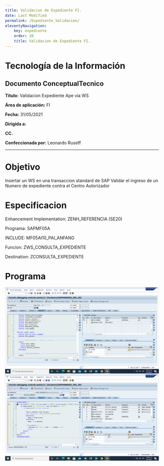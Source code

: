 ```yaml
---
title: Validacion de Expediente FI.
date: Last Modified
permalink: /Expediente_Validacion/
eleventyNavigation:
    key: expediente
    order: 20
    title: Validacion de Expediente FI.
---
```


# Tecnología de la Información
## Documento ConceptualTecnico

**Título:** Validacion Expediente Ape via WS

**Área de aplicación:**	FI

**Fecha:** 31/05/2021

**Dirigida a:**	

**CC.**	

**Confeccionada por:** Leonardo Ruseff

***

# Objetivo
Insertar un WS en una transaccion standard de SAP 
Validar el ingreso de un Numero de expediente contra el Centro Autorizador

# Especificacion
Enhancement Implementation:  ZENH_REFERENCIA (SE20)

Programa: SAPMF05A

INCLUDE: MF05AI10_PAI_ANFANG 

Funcion: ZWS_CONSULTA_EXPEDIENTE 

Destination: ZCONSULTA_EXPEDIENTE

# Programa
![Prueba](images/Standard_01.png)
![Prueba](images/Standard_02.png)
